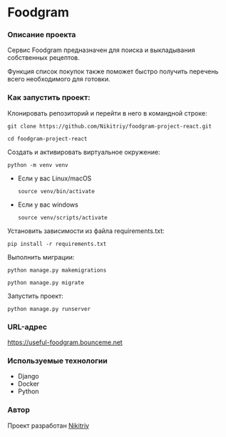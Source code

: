 # Foodgram

### Описание проекта

Сервис Foodgram предназначен для поиска и выкладывания собственных рецептов.

Функция список покупок также поможет быстро получить перечень всего необходимого для готовки.

### Как запустить проект:

Клонировать репозиторий и перейти в него в командной строке:

```
git clone https://github.com/Nikitriy/foodgram-project-react.git
```

```
cd foodgram-project-react
```

Cоздать и активировать виртуальное окружение:

```
python -m venv venv
```

* Если у вас Linux/macOS

    ```
    source venv/bin/activate
    ```

* Если у вас windows

    ```
    source venv/scripts/activate
    ```

Установить зависимости из файла requirements.txt:

```
pip install -r requirements.txt
```

Выполнить миграции:

```
python manage.py makemigrations
```

```
python manage.py migrate
```

Запустить проект:

```
python manage.py runserver
```

### URL-адрес

https://useful-foodgram.bounceme.net

### Используемые технологии

- Django
- Docker
- Python

### Автор

Проект разработан [Nikitriy](https://github.com/Nikitriy)
